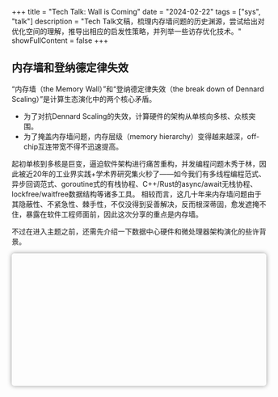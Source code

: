 +++
title = "Tech Talk: Wall is Coming"
date = "2024-02-22"
tags = ["sys", "talk"]
description = "Tech Talk文稿，梳理内存墙问题的历史渊源，尝试给出对优化空间的理解，推导出相应的启发性策略，并列举一些访存优化技术。"
showFullContent = false
+++

## 内存墙和登纳德定律失效
“内存墙（the Memory Wall）”和“登纳德定律失效（the break down of Dennard Scaling）”是计算生态演化中的两个核心矛盾。
- 为了对抗Dennard Scaling的失效，计算硬件的架构从单核向多核、众核突围。
- 为了掩盖内存墙问题，内存层级（memory hierarchy）变得越来越深，off-chip互连带宽不得不迅速提高。

起初单核到多核是巨变，逼迫软件架构进行痛苦重构，并发编程问题木秀于林，因此被近20年的工业界实践+学术界研究集火秒了——如今我们有多线程编程范式、异步回调范式、goroutine式的有栈协程、C++/Rust的async/await无栈协程、lockfree/waitfree数据结构等诸多工具。
相较而言，这几十年来内存墙问题由于其隐蔽性、不紧急性、棘手性，不仅没得到妥善解决，反而根深蒂固，愈发遮掩不住，暴露在软件工程师面前，因此这次分享的重点是内存墙。

不过在进入主题之前，还需先介绍一下数据中心硬件和微处理器架构演化的些许背景。

<div id="damn">
    <svg width="960" height="500"></svg>
</div>
<style type="text/css">
svg {
    box-shadow: 0 0 10px #999;
    border-radius: 5px;
}
</style>
<script type="module">
import {
  drag,
  color,
  select,
  range,
  randomUniform,
  randomNormal,
  scaleOrdinal,
  selectAll,
  schemePastel1,
} from "https://cdn.skypack.dev/d3@7.8.5";
import {
    gridPlanes3D,
    points3D,
    lineStrips3D,
} from "https://cdn.skypack.dev/d3-3d@1.0.0";
document.addEventListener("DOMContentLoaded", () => {
    console.log("draw svg ...");
    const origin = { x: 480, y: 250 };
    const j = 10;
    const scale = 20;
    const key = (d) => d.id;
    const startAngle = Math.PI/2;
    // const startAngle = 0;
    const colorScale = scaleOrdinal(schemePastel1);
    let scatter = [];
    let yLine = [];
    let xLine = [];
    let zLine = [];
    let xGrid = [];
    let beta = 0;
    let alpha = 0;
    let mx, my, mouseX = 0, mouseY = 0;
    const svg = select("svg")
        .call(
          drag()
            .on("drag", dragged)
            .on("start", dragStart)
            .on("end", dragEnd)
        )
        .append("g");
    const grid3d = gridPlanes3D()
        .rows(20)
        .origin(origin)
        .rotateY(startAngle)
        .rotateX(-startAngle)
        .scale(scale);
  const points3d = points3D()
    .origin(origin)
    .rotateY(startAngle)
    .rotateX(-startAngle)
    .scale(scale);
  const yScale3d = lineStrips3D()
      .origin(origin)
      .rotateY(startAngle)
      .rotateX(-startAngle)
      .scale(scale);
  const xScale3d = lineStrips3D()
      .origin(origin)
      .rotateY(startAngle)
      .rotateX(-startAngle)
      .scale(scale);
  const zScale3d = lineStrips3D()
      .origin(origin)
      .rotateY(startAngle)
      .rotateX(-startAngle)
      .scale(scale);
  function processData(data, tt, recolor) {
    /* ----------- GRID ----------- */
    const xGrid = svg.selectAll("path.grid").data(data[0], key);
    xGrid
      .enter()
      .append("path")
      .attr("class", "d3-3d grid")
      .merge(xGrid)
      .attr("stroke", "black")
      .attr("stroke-width", 0.3)
      .attr("fill", (d) => (d.ccw ? "#eee" : "#aaa"))
      .attr("fill-opacity", 0.7)
      .attr("d", grid3d.draw);
    xGrid.exit().remove();
    /* ----------- POINTS ----------- */
    const points = svg.selectAll("circle").data(data[1], key);
    function GetColor(x, y){
      console.log("x: %d, y: %d", x, y);
      // return (x > 0) ? 5 : -5 + (y > 0) ? 3 : -3;
      if (x >= 0 && y >= 0) return schemePastel1[0];
      if (x < 0 && y >= 0) return schemePastel1[1];
      if (x < 0 && y < 0) return schemePastel1[2];
      if (x >= 0 && y < 0) return schemePastel1[3];
    }
    if(recolor){
      points
      .enter()
      .append("circle")
      .attr("class", "d3-3d")
      .attr("opacity", 0)
      .attr("cx", posPointX)
      .attr("cy", posPointY)
      .merge(points)
      .transition()
      .duration(tt)
      .attr("r", 3)
      .attr("stroke", (d) => color(colorScale(d.id)).darker(3))
      .attr("fill", (d) => GetColor(d.projected.x - 480, d.projected.y - 250))
      .attr("opacity", 1)
      .attr("cx", posPointX)
      .attr("cy", posPointY);
    }else{
      points
      .enter()
      .append("circle")
      .attr("class", "d3-3d")
      .attr("opacity", 0)
      .attr("cx", posPointX)
      .attr("cy", posPointY)
      .merge(points)
      .transition()
      .duration(tt)
      .attr("r", 3)
      .attr("stroke", (d) => color(colorScale(d.id)).darker(3))
      .attr("opacity", 1)
      .attr("cx", posPointX)
      .attr("cy", posPointY);
    }
    points.exit().remove();
    /* ----------- x-Scale ----------- */
    const xScale = svg.selectAll("path.xScale").data(data[3]);
    xScale
      .enter()
      .append("path")
      .attr("class", "d3-3d xScale")
      .merge(xScale)
      .attr("stroke", "black")
      .attr("stroke-width", 1.5)
      .attr("d", xScale3d.draw);
    xScale.exit().remove();
    /* ----------- y-Scale ----------- */
    const yScale = svg.selectAll("path.yScale").data(data[2]);
    yScale
      .enter()
      .append("path")
      .attr("class", "d3-3d yScale")
      .merge(yScale)
      .attr("stroke", "black")
      .attr("stroke-width", 1.5)
      .attr("d", yScale3d.draw);
    yScale.exit().remove();
    /* ----------- z-Scale ----------- */
    const zScale = svg.selectAll("path.zScale").data(data[4]);
    zScale
      .enter()
      .append("path")
      .attr("class", "d3-3d zScale")
      .merge(zScale)
      .attr("stroke", "black")
      .attr("stroke-width", 1.5)
      .attr("d", zScale3d.draw);
    zScale.exit().remove();
    /* ----------- y-Scale Text ----------- */
    const yText = svg.selectAll("text.yText").data(data[2][0]);
    function GetSuffix(y){
      if (y==10){
        return "% [Arithmetic Intensity]";
      }else{
        return "%";
      }
    }
    yText
      .enter()
      .append("text")
      .attr("class", "d3-3d yText")
      .attr("font-family", "system-ui, sans-serif")
      .merge(yText)
      .each(function (d) {
        d.centroid = { x: d.rotated.x, y: d.rotated.y, z: d.rotated.z };
      })
      .attr("x", (d) => d.projected.x)
      .attr("y", (d) => d.projected.y)
      .text((d) => (-d.y*10 + 100)/2 + GetSuffix(d.y))
//      .text((d) => (d.y <= 0 ? d.y : ''));
    yText.exit().remove();
    /* ----------- x-Scale Text ----------- */
    const xText = svg.selectAll("text.xText").data(data[3][0]);
    xText
      .enter()
      .append("text")
      .attr("class", "d3-3d xText")
      .attr("font-family", "system-ui, sans-serif")
      .merge(xText)
      .each(function (d) {
        d.centroid = { x: d.rotated.x, y: d.rotated.y, z: d.rotated.z };
      })
      .attr("x", (d) => d.projected.x)
      .attr("y", (d) => d.projected.y)
      .attr("z", (d) => d.projected.z)
      .text((d) =>  d.x == 10 ? "[Hardware Enablement]" : "")
    xText.exit().remove();
    /* ----------- x-Scale Text ----------- */
    const zText = svg.selectAll("text.zText").data(data[4][0]);
    zText
      .enter()
      .append("text")
      .attr("class", "d3-3d zText")
      .attr("font-family", "system-ui, sans-serif")
      .merge(zText)
      .each(function (d) {
        d.centroid = { x: d.rotated.x, y: d.rotated.y, z: d.rotated.z };
      })
      .attr("x", (d) => d.projected.x)
      .attr("y", (d) => d.projected.y)
      .attr("z", (d) => d.projected.z)
      .text((d) =>  d.z == 10 ? "[Work Reduction]" : "")
    zText.exit().remove(); 
    selectAll(".d3-3d").sort(points3d.sort);
  }
  function posPointX(d) {
    return d.projected.x;
  }
  function posPointY(d) {
    return d.projected.y;
  }
  function init() {
    xGrid = [];
    scatter = [];
    yLine = [];
    xLine = [];
    zLine = [];
    let cnt = 0; 
    for (let z = -j; z < j; z++) {
      for (let x = -j; x < j; x++) {
        xGrid.push({ x: x, y: 0, z: z}); // grid position
        scatter.push({
          x: x,
          y: randomNormal(0, 0.8)()*3,
          // y: randomUniform(9, -9)(),
          z: z,
          id: "point-" + cnt++,
        });
      }
    }
    range(-10, 11, 1).forEach((d) => {
      yLine.push({ x: 0, y: -d, z: 0 });
      xLine.push({ x: -d, y: 0, z: 0 });
      zLine.push({ x: 0, y: 0, z: -d });
    });
    const data = [
      grid3d(xGrid),
      points3d(scatter),
      yScale3d([yLine]),
      xScale3d([xLine]),
      zScale3d([zLine]),
    ];
    processData(data, 1000, true);
  }
  function dragStart(event) {
    mx = event.x;
    my = event.y;
  }
  function dragged(event) {
    beta = (event.x - mx + mouseX) * (Math.PI / 230);
    alpha = (event.y - my + mouseY) * (Math.PI / 230) * -1;
    const data = [
      grid3d.rotateY(beta + startAngle).rotateX(alpha - startAngle)(xGrid),
      points3d.rotateY(beta + startAngle).rotateX(alpha - startAngle)(scatter),
      yScale3d.rotateY(beta + startAngle).rotateX(alpha - startAngle)([yLine]),
      xScale3d.rotateY(beta + startAngle).rotateX(alpha - startAngle)([xLine]),
      zScale3d.rotateY(beta + startAngle).rotateX(alpha - startAngle)([zLine]),
    ];
    processData(data, 0, false);
  }
  function dragEnd(event) {
    mouseX = event.x - mx + mouseX;
    mouseY = event.y - my + mouseY;
  }
  selectAll("button").on("click", init);
  init();
});
</script>
